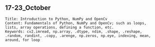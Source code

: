 ## 17-23_October
	Title: Introduction to Python, NumPy and OpenCv
	Content: Fundamentals of Python, NumPy and OpenCv; such as loops, lists, array operations, defining a function, etc.
	Keywords: cv2.imread, np.array, .dtype, ndim, .shape, .reshape, .random, randint, .copy, .arenge, np.zeros, np.eye, indexing, mean, around, for loop
